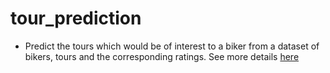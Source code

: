 # tour_prediction

* Predict the tours which would be of interest to a biker from a dataset of bikers, tours and the corresponding ratings. See more details [here](https://www.kaggle.com/c/prml-data-contest-nov-2020/overview/description)
